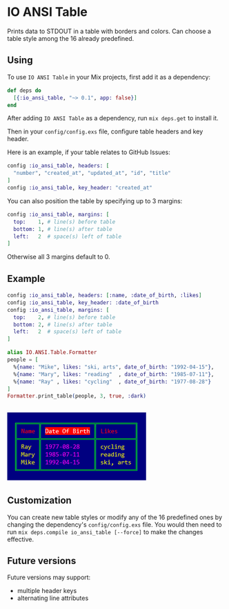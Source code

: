 # IO ANSI Table

Prints data to STDOUT in a table with borders and colors.
Can choose a table style among the 16 already predefined.

## Using

To use `IO ANSI Table` in your Mix projects, first add it as a dependency:

```elixir
def deps do
  [{:io_ansi_table, "~> 0.1", app: false}]
end
```

After adding `IO ANSI Table` as a dependency, run `mix deps.get` to install it.

Then in your `config/config.exs` file, configure table headers and key header.

Here is an example, if your table relates to GitHub Issues:

```elixir
config :io_ansi_table, headers: [
  "number", "created_at", "updated_at", "id", "title"
]
config :io_ansi_table, key_header: "created_at"
```

You can also position the table by specifying up to 3 margins:

```elixir
config :io_ansi_table, margins: [
  top:    1, # line(s) before table
  bottom: 1, # line(s) after table
  left:   2  # space(s) left of table
]
```

Otherwise all 3 margins default to 0.

## Example

```elixir
config :io_ansi_table, headers: [:name, :date_of_birth, :likes]
config :io_ansi_table, key_header: :date_of_birth
config :io_ansi_table, margins: [
  top:    2, # line(s) before table
  bottom: 2, # line(s) after table
  left:   2  # space(s) left of table
]
```

```elixir
alias IO.ANSI.Table.Formatter
people = [
  %{name: "Mike", likes: "ski, arts", date_of_birth: "1992-04-15"},
  %{name: "Mary", likes: "reading"  , date_of_birth: "1985-07-11"},
  %{name: "Ray" , likes: "cycling"  , date_of_birth: "1977-08-28"}
]
Formatter.print_table(people, 3, true, :dark)
```
## ![print_table_people](images/print_table_people.png)

## Customization

You can create new table styles or modify any of the 16 predefined ones
by changing the dependency's `config/config.exs` file. You would then need to run `mix deps.compile io_ansi_table [--force]` to make the changes effective.

## Future versions

Future versions may support:

  - multiple header keys
  - alternating line attributes
